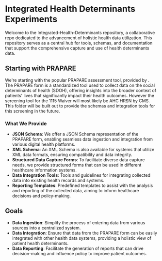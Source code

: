 # Integrated Health Determinants Experiments

Welcome to the Integrated-Health-Determinants repository, a collaborative repo dedicated to the advancement of holistic health data utilization. This repository serves as a central hub for tools, schemas, and documentation that support the comprehensive capture and use of health determinants data.

## Starting with PRAPARE

We're starting with the popular PRAPARE assessment tool, provided by . The PRAPARE form is a standardized tool used to collect data on the social determinants of health (SDOH), offering insights into the broader context of patients' lives that significantly impact their health outcomes. However the screening tool for the 1115 Waiver will most likely be AHC HRSN by CMS. This folder will be built out to provide the schemas and integration tools for this screening in the future. 

### What We Provide

- **JSON Schema**: We offer a JSON Schema representation of the PRAPARE form, enabling seamless data ingestion and integration from various digital health platforms.
- **XML Schema**: An XML Schema is also available for systems that utilize XML data formats, ensuring compatibility and data integrity.
- **Structured Data Capture Forms**: To facilitate diverse data capture needs, we provide structured forms that can be used in different healthcare information systems.
- **Data Integration Tools**: Tools and guidelines for integrating collected data into existing health records and systems.
- **Reporting Templates**: Predefined templates to assist with the analysis and reporting of the collected data, aiming to inform healthcare decisions and policy-making.

## Goals

- **Data Ingestion**: Simplify the process of entering data from various sources into a centralized system.
- **Data Integration**: Ensure that data from the PRAPARE form can be easily integrated with other health data systems, providing a holistic view of patient health determinants.
- **Data Reporting**: Facilitate the generation of reports that can drive decision-making and influence policy to improve patient outcomes.


